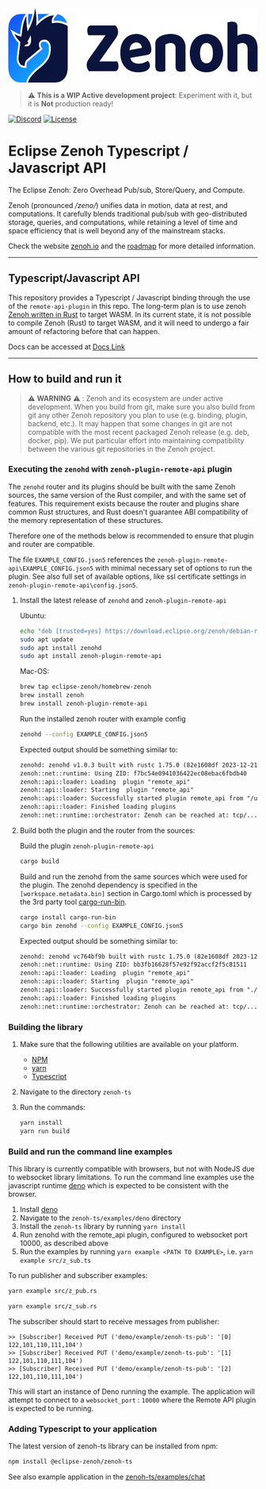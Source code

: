 <img src="https://raw.githubusercontent.com/eclipse-zenoh/zenoh/master/zenoh-dragon.png" height="150">

> :warning: **This is a WIP Active development project**: Experiment with it, but it is **Not** production ready!

[![Discord](https://img.shields.io/badge/chat-on%20discord-blue)](https://discord.gg/2GJ958VuHs)
[![License](https://img.shields.io/badge/License-Apache%202.0-blue.svg)](https://opensource.org/licenses/Apache-2.0)

# Eclipse Zenoh Typescript / Javascript API

The Eclipse Zenoh: Zero Overhead Pub/sub, Store/Query, and Compute.

Zenoh (pronounced _/zeno/_) unifies data in motion, data at rest, and computations. It carefully blends traditional pub/sub with
geo-distributed storage, queries, and computations, while retaining a level of time and space efficiency that is well beyond any
of the mainstream stacks.

Check the website [zenoh.io](http://zenoh.io) and the [roadmap](https://github.com/eclipse-zenoh/roadmap) for more detailed information.

---

## Typescript/Javascript API

This repository provides a Typescript / Javascript binding through the use of the `remote-api-plugin` in this repo.
The long-term plan is to use zenoh [Zenoh written in Rust](https://github.com/eclipse-zenoh/zenoh) to target WASM.
In its current state, it is not possible to compile Zenoh (Rust) to target WASM, and it will need to undergo a fair
amount of refactoring before that can happen.

Docs can be accessed at [Docs Link](https://eclipse-zenoh.github.io/zenoh-ts/)

---

## How to build and run it

> :warning: **WARNING** :warning: : Zenoh and its ecosystem are under active development. When you build from git, make sure you also
build from git any other Zenoh repository you plan to use (e.g. binding, plugin, backend, etc.). It may happen that some changes in git
are not compatible with the most recent packaged Zenoh release (e.g. deb, docker, pip). We put particular effort into maintaining
compatibility between the various git repositories in the Zenoh project.

### Executing the `zenohd` with `zenoh-plugin-remote-api` plugin

The `zenohd` router and its plugins should be built with the same Zenoh sources, the same version of the Rust compiler, and with the
same set of features. This requirement exists because the router and plugins share common Rust structures, and Rust doesn't guarantee
ABI compatibility of the memory representation of these structures.

Therefore one of the methods below is recommended to ensure that plugin and router are compatible.

The file `EXAMPLE_CONFIG.json5` references the `zenoh-plugin-remote-api\EXAMPLE_CONFIG.json5` with minimal necessary set of options to run the plugin. See also full set of available options, like ssl certificate settings in `zenoh-plugin-remote-api\config.json5`.

1. Install the latest release of `zenohd` and `zenoh-plugin-remote-api`

   Ubuntu:

   ```sh
   echo "deb [trusted=yes] https://download.eclipse.org/zenoh/debian-repo/ /" | sudo tee -a /etc/apt/sources.list.d/zenoh.list > /dev/null
   sudo apt update
   sudo apt install zenohd
   sudo apt install zenoh-plugin-remote-api
   ```

   Mac-OS:

   ```sh
   brew tap eclipse-zenoh/homebrew-zenoh
   brew install zenoh
   brew install zenoh-plugin-remote-api
   ```

   Run the installed zenoh router with example config

   ```sh
   zenohd --config EXAMPLE_CONFIG.json5
   ```
  
   Expected output should be something similar to:

    ```txt
   zenohd: zenohd v1.0.3 built with rustc 1.75.0 (82e1608df 2023-12-21)
   zenoh::net::runtime: Using ZID: f7bc54e0941036422ec08ebac6fbdb40
   zenoh::api::loader: Loading  plugin "remote_api"
   zenoh::api::loader: Starting  plugin "remote_api"
   zenoh::api::loader: Successfully started plugin remote_api from "/usr/lib/libzenoh_plugin_remote_api.so"
   zenoh::api::loader: Finished loading plugins
   zenoh::net::runtime::orchestrator: Zenoh can be reached at: tcp/....
   ```

2. Build both the plugin and the router from the sources:

   Build the plugin `zenoh-plugin-remote-api`

   ```sh
   cargo build 
   ```

   Build and run the zenohd from the same sources which were used for the plugin.
   The zenohd dependency is specified in the `[workspace.metadata.bin]` section in Cargo.toml which is processed by the 3rd party tool [cargo-run-bin](https://crates.io/crates/cargo-run-bin).

   ```sh
   cargo install cargo-run-bin
   cargo bin zenohd --config EXAMPLE_CONFIG.json5
   ```  

   Expected output should be something similar to:

   ```txt
   zenohd: zenohd vc764bf9b built with rustc 1.75.0 (82e1608df 2023-12-21)
   zenoh::net::runtime: Using ZID: bb3fb16628f57e92f92accf2f5c81511
   zenoh::api::loader: Loading  plugin "remote_api"
   zenoh::api::loader: Starting  plugin "remote_api"
   zenoh::api::loader: Successfully started plugin remote_api from "./target/debug\\zenoh_plugin_remote_api.dll"
   zenoh::api::loader: Finished loading plugins
   zenoh::net::runtime::orchestrator: Zenoh can be reached at: tcp/...
   ```

### Building the library

1. Make sure that the following utilities are available on your platform.

   - [NPM](https://www.npmjs.com/package/npm)
   - [yarn](https://classic.yarnpkg.com/lang/en/docs/install/#debian-stable)
   - [Typescript](https://www.typescriptlang.org/download/)

2. Navigate to the directory `zenoh-ts`

3. Run the commands:

   ```sh
   yarn install 
   yarn run build
   ```

### Build and run the command line examples

This library is currently compatible with browsers, but not with NodeJS due to websocket library limitations.
To run the command line examples use the javascript runtime [deno](https://deno.com/) which is expected to be consistent with the browser.

1. Install [deno](https://deno.com/)
2. Navigate to the `zenoh-ts/examples/deno` directory
3. Install the `zenoh-ts` library by running `yarn install`
4. Run zenohd with the remote_api plugin, configured to websocket port 10000, as described above
5. Run the examples by running `yarn example <PATH TO EXAMPLE>`, i.e. `yarn example src/z_sub.ts`

To run publisher and subscriber examples:

```sh
yarn example src/z_pub.rs
```

```sh
yarn example src/z_sub.rs
```

The subscriber should start to receive messages from publisher:

```text
>> [Subscriber] Received PUT ('demo/example/zenoh-ts-pub': '[0] 122,101,110,111,104')
>> [Subscriber] Received PUT ('demo/example/zenoh-ts-pub': '[1] 122,101,110,111,104')
>> [Subscriber] Received PUT ('demo/example/zenoh-ts-pub': '[2] 122,101,110,111,104')
```

This will start an instance of Deno running the example.
The application will attempt to connect to a `websocket_port` : `10000` where the Remote API plugin is expected to be running.  

### Adding Typescript to your application

The latest version of zenoh-ts library can be installed from npm:

```sh
npm install @eclipse-zenoh/zenoh-ts
```

See also example application in the [zenoh-ts/examples/chat](zenoh-ts/examples/chat/README.md)
